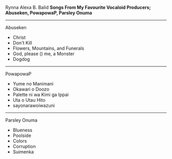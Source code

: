 Rynna Alexa B. Balid
**Songs From My Favourite Vocaloid Producers;**
**Abuseken, PowapowaP, Parsley Onuma**

---
 Abuseken
- Christ
- Don't Kill
- Flowers, Mountains, and Funerals
- God, please () me, a Monster
- Dogdog
  
---
 PowapowaP
- Yume no Manimani
- Okawari o Doozo
- Palette ni wa Kimi ga Ippai
- Uta o Utau Hito
- sayonarawoiwazuni

---
 Parsley Onuma
- Blueness
- Poolside
- Colors
- Corruption
- Suimenka
